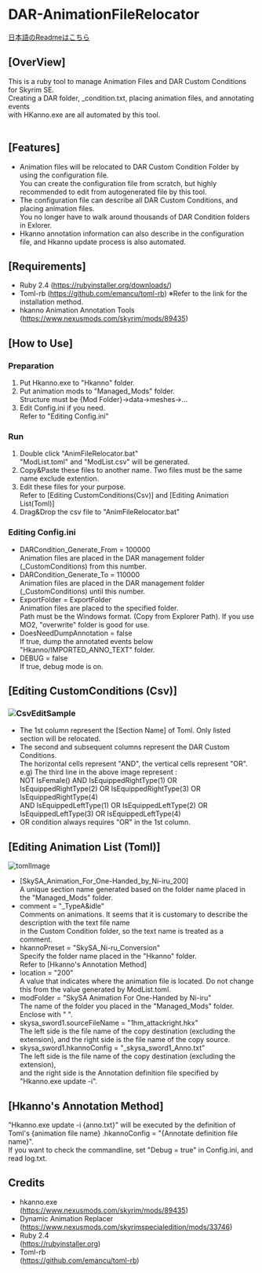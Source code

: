 # DAR-AnimationFileRelocator

[日本語のReadmeはこちら](./README-ja.md)

## [OverView]<br>
  This is a ruby tool to manage Animation Files and DAR Custom Conditions for Skyrim SE.<br>
  Creating a DAR folder, _condition.txt, placing animation files, and annotating events <br>
  with HKanno.exe are all automated by this tool.<br>
  <br>

## [Features]<br>
- Animation files will be relocated to DAR Custom Condition Folder by using the configuration file.<br>
  You can create the configuration file from scratch, but highly recommended to edit from autogenerated file by this tool.<br>
- The configuration file can describe all DAR Custom Conditions, and placing animation files.<br>
  You no longer have to walk around thousands of DAR Condition folders in Exlorer.<br>
- Hkanno annotation information can also describe in the configuration file, and Hkanno update process is also automated.<br>

## [Requirements]<br>
- Ruby 2.4 (https://rubyinstaller.org/downloads/) <br>
- Toml-rb (https://github.com/emancu/toml-rb) ※Refer to the link for the installation method. <br>
- hkanno Animation Annotation Tools (https://www.nexusmods.com/skyrim/mods/89435) <br>

## [How to Use]<br>
### Preparation<br>
1. Put Hkanno.exe to "Hkanno" folder.<br>
2. Put animation mods to "Managed_Mods" folder.<br>
    Structure must be {Mod Folder}->data->meshes->... <br>
3. Edit Config.ini if you need.<br>
    Refer to "Editing Config.ini"<br>

### Run<br>
1. Double click "AnimFileRelocator.bat"<br>
    "ModList.toml" and "ModList.csv" will be generated.<br>
2. Copy&Paste these files to another name. Two files must be the same name exclude extention.<br>
3. Edit these files for your purpose.<br>
    Refer to [Editing CustomConditions(Csv)] and [Editing Animation List(Toml)]<br>
4. Drag&Drop the csv file to "AnimFileRelocator.bat"<br>

### Editing Config.ini<br>
   - DARCondition_Generate_From = 100000<br>
       Animation files are placed in the DAR management folder (_CustomConditions) from this number. <br>
   - DARCondition_Generate_To = 110000<br>
       Animation files are placed in the DAR management folder (_CustomConditions) until this number. <br>
   - ExportFolder = ExportFolder<br>
       Animation files are placed to the specified folder.<br>
       Path must be the Windows format. (Copy from Explorer Path). If you use MO2, "overwrite" folder is good for use.<br>
   - DoesNeedDumpAnnotation = false<br>
       If true, dump the annotated events below "Hkanno/IMPORTED_ANNO_TEXT" folder.<br>
   - DEBUG = false<br>
       If true, debug mode is on.<br>

## [Editing CustomConditions (Csv)]<br>
### ![CsvEditSample](https://user-images.githubusercontent.com/47932625/126159043-2f1539dc-2b76-405c-a4fb-160127fb0398.PNG)

- The 1st column represent the [Section Name] of Toml. Only listed section will be relocated.<br>
- The second and subsequent columns represent the DAR Custom Conditions. <br>
   The horizontal cells represent "AND", the vertical cells represent "OR".<br>
    e.g) The third line in the above image represent : <br>
    NOT IsFemale() AND IsEquippedRightType(1) OR IsEquippedRightType(2) OR IsEquippedRightType(3) OR IsEquippedRightType(4)<br>
    AND IsEquippedLeftType(1) OR IsEquippedLeftType(2) OR IsEquippedLeftType(3) OR IsEquippedLeftType(4)<br>
- OR condition always requires "OR" in the 1st column.<br>

## [Editing Animation List (Toml)]<br>
![tomlImage](https://user-images.githubusercontent.com/47932625/126166789-77b003e6-a1c1-4d99-8ba6-a22cb26cdd47.PNG)

- [SkySA_Animation_For_One-Handed_by_Ni-iru_200]<br>
A unique section name generated based on the folder name placed in the "Managed_Mods" folder. <br>
- comment = "_TypeA&idle"<br>
Comments on animations. It seems that it is customary to describe the description with the text file name <br>
in the Custom Condition folder, so the text name is treated as a comment. <br>
- hkannoPreset = "SkySA_Ni-ru_Conversion"<br>
Specify the folder name placed in the "Hkanno" folder.<br>
Refer to [Hkanno's Annotation Method] <br>
- location = "200"<br>
A value that indicates where the animation file is located. Do not change this from the value generated by ModList.toml. <br>
- modFolder = "SkySA Animation For One-Handed by Ni-iru"<br>
The name of the folder you placed in the "Managed_Mods" folder. Enclose with " ". <br>
- skysa_sword1.sourceFileName = "1hm_attackright.hkx"<br>
The left side is the file name of the copy destination (excluding the extension), and the right side is the file name of the copy source. <br>
- skysa_sword1.hkannoConfig = "_skysa_sword1_Anno.txt"<br>
The left side is the file name of the copy destination (excluding the extension), <br>
and the right side is the Annotation definition file specified by "Hkanno.exe update -i". <br>

## [Hkanno's Annotation Method]<br>
  "Hkanno.exe update -i {anno.txt}" will be executed by the definition of Toml's {animation file name} .hkannoConfig = "{Annotate definition file name}". <br>
  If you want to check the commandline, set "Debug = true" in Config.ini, and read log.txt.

## Credits<br>
- hkanno.exe<br>
 (https://www.nexusmods.com/skyrim/mods/89435)<br>
- Dynamic Animation Replacer<br>
 (https://www.nexusmods.com/skyrimspecialedition/mods/33746)<br>
- Ruby 2.4<br>
 (https://rubyinstaller.org)<br>
- Toml-rb<br>
 (https://github.com/emancu/toml-rb)<br>
